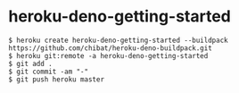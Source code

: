 
# heroku-deno-getting-started

```
$ heroku create heroku-deno-getting-started --buildpack https://github.com/chibat/heroku-deno-buildpack.git
$ heroku git:remote -a heroku-deno-getting-started
$ git add .
$ git commit -am "-"
$ git push heroku master
```






